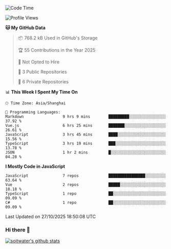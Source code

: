 <!--START_SECTION:waka-->
![Code Time](http://img.shields.io/badge/Code%20Time-5%2C671%20hrs%208%20mins-blue)

![Profile Views](http://img.shields.io/badge/Profile%20Views-1-blue)

**🐱 My GitHub Data** 

> 📦 768.2 kB Used in GitHub's Storage 
 > 
> 🏆 55 Contributions in the Year 2025
 > 
> 🚫 Not Opted to Hire
 > 
> 📜 3 Public Repositories 
 > 
> 🔑 6 Private Repositories 
 > 
📊 **This Week I Spent My Time On** 

```text
🕑︎ Time Zone: Asia/Shanghai

💬 Programming Languages: 
Markdown                 9 hrs 9 mins        █████████░░░░░░░░░░░░░░░░   37.92 % 
Vue.js                   6 hrs 25 mins       ███████░░░░░░░░░░░░░░░░░░   26.61 % 
JavaScript               3 hrs 45 mins       ████░░░░░░░░░░░░░░░░░░░░░   15.56 % 
TypeScript               3 hrs 19 mins       ███░░░░░░░░░░░░░░░░░░░░░░   13.78 % 
JSON                     1 hr 2 mins         █░░░░░░░░░░░░░░░░░░░░░░░░   04.28 % 
```

**I Mostly Code in JavaScript** 

```text
JavaScript               7 repos             ████████████████░░░░░░░░░   63.64 % 
Vue                      2 repos             █████░░░░░░░░░░░░░░░░░░░░   18.18 % 
TypeScript               1 repo              ██░░░░░░░░░░░░░░░░░░░░░░░   09.09 % 
C#                       1 repo              ██░░░░░░░░░░░░░░░░░░░░░░░   09.09 % 
```




 Last Updated on 27/10/2025 18:50:08 UTC
<!--END_SECTION:waka-->

### Hi there 👋
[![soitwater's github stats](https://github-readme-stats.vercel.app/api?username=soitwater)](https://github.com/soitwater/github-readme-stats)
